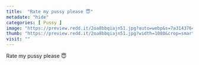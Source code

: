 ```yaml
---
title:  "Rate my pussy please 😇"
metadate: "hide"
categories: [ Pussy ]
image: "https://preview.redd.it/2oa8bbqiajn51.jpg?auto=webp&s=7a314376430d94f9e0f56d2ac153dddac532f3d6"
thumb: "https://preview.redd.it/2oa8bbqiajn51.jpg?width=1080&crop=smart&auto=webp&s=5b9d322e5e4170d98b0f5a99abfc5b73f268c993"
visit: ""
---
```

Rate my pussy please 😇
